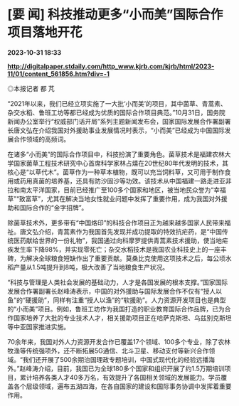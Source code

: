 # [要 闻] 科技推动更多“小而美”国际合作项目落地开花

**2023-10-31 18:33**

**http://digitalpaper.stdaily.com/http_www.kjrb.com/kjrb/html/2023-11/01/content_561856.htm?div=-1**

 ◎本报记者 都 芃

 “2021年以来，我们已经立项实施了一大批‘小而美’的项目，其中菌草、青蒿素、杂交水稻、鲁班工坊等都已经成为优质的国际合作项目典范。”10月31日，国务院新闻办公室举行“权威部门话开局”系列主题新闻发布会，国家国际发展合作署副署长唐文弘在介绍我国对外援助事业发展情况时表示，“小而美”已经成为中国国际发展合作领域的高频词。

 在诸多“小而美”的国际合作项目中，科技扮演了重要角色。菌草技术是福建农林大学国家菌草工程技术研究中心首席科学家林占熺在20世纪80年代发明的技术，其核心是“以草代木”。菌草作为一种草本植物，既可以充当饲料草，又可用于制作食用或药用真菌的培养基，还具有防沙固沙等功效。该技术从中国福建一路走进亚非拉和南太平洋国家，目前已经推广至100多个国家和地区，被当地民众誉为“幸福草”“致富草”，尤其在解决当地女性就业问题中发挥了重要作用，成为我国对外援助和国际合作的“金字招牌”。

 除菌草技术外，更多带有“中国烙印”的科技合作项目正为越来越多国家人民带来福祉。唐文弘介绍，青蒿素作为我国首先发现并成功提取的特效抗疟药，是“中国传统医药献给世界的一份礼物”，我国通过向科摩罗提供青蒿素技术援助，使当地疟疾发生率下降98%，并实现零死亡；杂交水稻技术是我国农业科技史上的一座丰碑，为解决全球粮食短缺作出了重要贡献。莫桑比克使用这项技术之后，每公顷水稻产量从1.5吨提升到8吨，极大改善了当地粮食生产状况。

 “科技与管理是人类社会发展的基础动力，人才是各国发展的根本支撑。”国家国际发展合作署副署长赵峰涛表示，中国的对外援助与国际发展合作不仅有“授人以鱼”的“硬援助”，同样有注重“授人以渔”的“软援助”。人力资源开发项目也是典型的“小而美”项目。例如，鲁班工坊作为我国打造的职业教育国际合作品牌，已为合作国家培养了大批的专业技术人才，相关援助项目正在哈萨克斯坦、乌兹别克斯坦等中亚国家推进实施。

 70余年来，我国对外人力资源开发合作已覆盖17个领域、100多个专业，除了农林牧渔等传统强项外，还不断拓展5G通信、北斗卫星、移动支付等新兴合作领域。“我们还开展了500余期治国理政专题培训，中国式现代化的经验远播海外。”赵峰涛介绍，目前，我国已为全球180多个国家和组织开展了约1.5万期培训项目，累计培养各类人才40多万名，有效提升了各国相关领域的发展能力。学员覆盖各个层级领域，遍布五湖四海，在各自国家的建设和国际事务协调中发挥着重要作用。